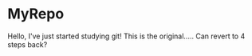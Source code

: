 # MyRepo
Hello, I've just started studying git!
This is the original.....
Can revert to 4 steps back?